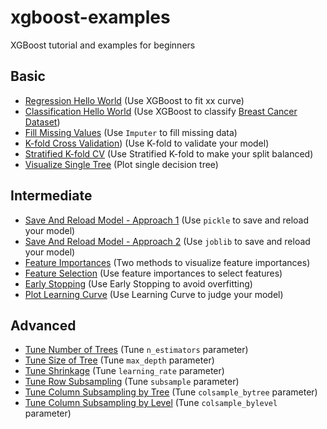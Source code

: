 # xgboost-examples

XGBoost tutorial and examples for beginners

## Basic

- [Regression Hello World](xx) (Use XGBoost to fit xx curve)
- [Classification Hello World](https://github.com/Genpeng/xgboost-examples/blob/master/ipython/i_basic/02_hello_world_breast_cancer_dataset.ipynb) (Use XGBoost to classify [Breast Cancer Dataset](http://archive.ics.uci.edu/ml/datasets/Breast+Cancer))
- [Fill Missing Values](https://github.com/Genpeng/xgboost-examples/blob/master/ipython/i_basic/03_use_imputer_to_handle_missing_data.ipynb) (Use `Imputer` to fill missing data)
- [K-fold Cross Validation](https://github.com/Genpeng/xgboost-examples/blob/master/ipython/i_basic/04_k-fold_cv.ipynb)) (Use K-fold to validate your model)
- [Stratified K-fold CV](https://github.com/Genpeng/xgboost-examples/blob/master/ipython/i_basic/05_stratified_k-fold.ipynb) (Use Stratified K-fold to make your split balanced)
- [Visualize Single Tree](https://github.com/Genpeng/xgboost-examples/blob/master/ipython/i_basic/06_plot_single_dt.ipynb) (Plot single decision tree)

## Intermediate

- [Save And Reload Model - Approach 1](https://github.com/Genpeng/xgboost-examples/blob/master/ipython/ii_intermediate/07_save_%26_reload_trained_model_by_using_pickle.ipynb) (Use `pickle` to save and reload your model)
- [Save And Reload Model - Approach 2](https://github.com/Genpeng/xgboost-examples/blob/master/ipython/ii_intermediate/08_save_%26_reload_trained_model_by_using_joblib.ipynb) (Use `joblib` to save and reload your model)
- [Feature Importances](https://github.com/Genpeng/xgboost-examples/blob/master/ipython/ii_intermediate/09_plot_feature_importances.ipynb) (Two methods to visualize feature importances)
- [Feature Selection](https://github.com/Genpeng/xgboost-examples/blob/master/ipython/ii_intermediate/10_feature_selection.ipynb) (Use feature importances to select features)
- [Early Stopping](https://github.com/Genpeng/xgboost-examples/blob/master/ipython/ii_intermediate/11_early_stopping.ipynb) (Use Early Stopping to avoid overfitting)
- [Plot Learning Curve](https://github.com/Genpeng/xgboost-examples/blob/master/ipython/ii_intermediate/12_plot_learning_curve.ipynb) (Use Learning Curve to judge your model)

## Advanced

- [Tune Number of Trees](https://github.com/Genpeng/xgboost-examples/blob/master/ipython/iii_advanced/13_tune_number_of_trees.ipynb) (Tune `n_estimators` parameter)
- [Tune Size of Tree](https://github.com/Genpeng/xgboost-examples/blob/master/ipython/iii_advanced/14_tune_size_of_tree.ipynb) (Tune `max_depth` parameter)
- [Tune Shrinkage](https://github.com/Genpeng/xgboost-examples/blob/master/ipython/iii_advanced/15_tune_shrinkage.ipynb) (Tune `learning_rate` parameter)
- [Tune Row Subsampling](https://github.com/Genpeng/xgboost-examples/blob/master/ipython/iii_advanced/16_tune_row_subsampling.ipynb) (Tune `subsample` parameter)
- [Tune Column Subsampling by Tree](https://github.com/Genpeng/xgboost-examples/blob/master/ipython/iii_advanced/17_tune_column_subsampling_bytree.ipynb) (Tune `colsample_bytree` parameter)
- [Tune Column Subsampling by Level](https://github.com/Genpeng/xgboost-examples/blob/master/ipython/iii_advanced/18_tune_column_subsampling_bylevel.ipynb) (Tune `colsample_bylevel` parameter)